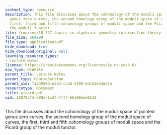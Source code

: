```yaml
---
content_type: resource
description: This file discusses about the cohomology of the moduli space of pointed
  genus zero curves, the second homology group of the moduli space of curves, the
  first, third and fifth cohomology groups of moduli space and the Picard group of
  the moduli functor.
file: /courses/18-727-topics-in-algebraic-geometry-intersection-theory-on-moduli-spaces-spring-2006/10078cf3d80a1cdf4ff766a80eee8b32_picard.pdf
file_size: 264298
file_type: application/pdf
hide_download: true
hide_download_original: null
learning_resource_types:
- Lecture Notes
license: https://creativecommons.org/licenses/by-nc-sa/4.0/
ocw_type: OCWFile
parent_title: Lecture Notes
parent_type: CourseSection
parent_uid: fa83920d-ea33-ccad-4108-edce3e1dea7a
resourcetype: Document
title: picard.pdf
uid: 10078cf3-d80a-1cdf-4ff7-66a80eee8b32
---
```

This file discusses about the cohomology of the moduli space of pointed genus zero curves, the second homology group of the moduli space of curves, the first, third and fifth cohomology groups of moduli space and the Picard group of the moduli functor.